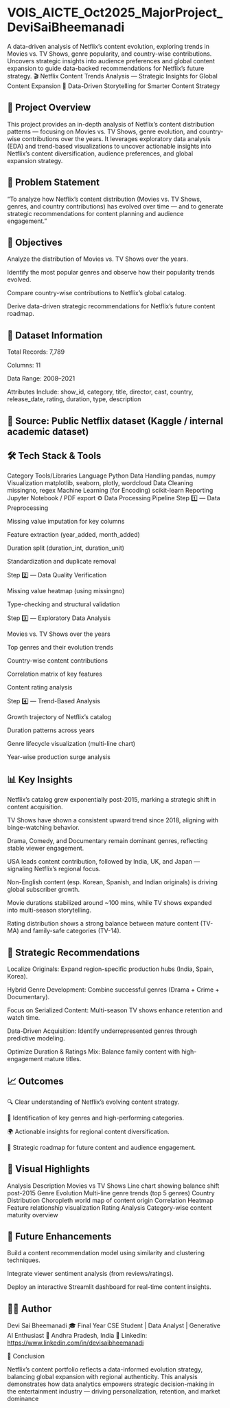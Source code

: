 # VOIS_AICTE_Oct2025_MajorProject_DeviSaiBheemanadi
A data-driven analysis of Netflix’s content evolution, exploring trends in Movies vs. TV Shows, genre popularity, and country-wise contributions. Uncovers strategic insights into audience preferences and global content expansion to guide data-backed recommendations for Netflix’s future strategy.
🎬 Netflix Content Trends Analysis — Strategic Insights for Global Content Expansion
🧠 Data-Driven Storytelling for Smarter Content Strategy
## 📌 Project Overview

This project provides an in-depth analysis of Netflix’s content distribution patterns — focusing on Movies vs. TV Shows, genre evolution, and country-wise contributions over the years.
It leverages exploratory data analysis (EDA) and trend-based visualizations to uncover actionable insights into Netflix’s content diversification, audience preferences, and global expansion strategy.

## 🎯 Problem Statement

“To analyze how Netflix’s content distribution (Movies vs. TV Shows, genres, and country contributions) has evolved over time — and to generate strategic recommendations for content planning and audience engagement.”

## 🧩 Objectives

Analyze the distribution of Movies vs. TV Shows over the years.

Identify the most popular genres and observe how their popularity trends evolved.

Compare country-wise contributions to Netflix’s global catalog.

Derive data-driven strategic recommendations for Netflix’s future content roadmap.

## 🧮 Dataset Information

Total Records: 7,789

Columns: 11

Data Range: 2008–2021

Attributes Include:
show_id, category, title, director, cast, country, release_date, rating, duration, type, description

## 📁 Source: Public Netflix dataset (Kaggle / internal academic dataset)

## 🛠️ Tech Stack & Tools
Category	Tools/Libraries
Language	Python
Data Handling	pandas, numpy
Visualization	matplotlib, seaborn, plotly, wordcloud
Data Cleaning	missingno, regex
Machine Learning (for Encoding)	scikit-learn
Reporting	Jupyter Notebook / PDF export
⚙️ Data Processing Pipeline
Step 1️⃣ — Data Preprocessing

Missing value imputation for key columns

Feature extraction (year_added, month_added)

Duration split (duration_int, duration_unit)

Standardization and duplicate removal

Step 2️⃣ — Data Quality Verification

Missing value heatmap (using missingno)

Type-checking and structural validation

Step 3️⃣ — Exploratory Data Analysis

Movies vs. TV Shows over the years

Top genres and their evolution trends

Country-wise content contributions

Correlation matrix of key features

Content rating analysis

Step 4️⃣ — Trend-Based Analysis

Growth trajectory of Netflix’s catalog

Duration patterns across years

Genre lifecycle visualization (multi-line chart)

Year-wise production surge analysis

## 📊 Key Insights

Netflix’s catalog grew exponentially post-2015, marking a strategic shift in content acquisition.

TV Shows have shown a consistent upward trend since 2018, aligning with binge-watching behavior.

Drama, Comedy, and Documentary remain dominant genres, reflecting stable viewer engagement.

USA leads content contribution, followed by India, UK, and Japan — signaling Netflix’s regional focus.

Non-English content (esp. Korean, Spanish, and Indian originals) is driving global subscriber growth.

Movie durations stabilized around ~100 mins, while TV shows expanded into multi-season storytelling.

Rating distribution shows a strong balance between mature content (TV-MA) and family-safe categories (TV-14).

## 💼 Strategic Recommendations

Localize Originals: Expand region-specific production hubs (India, Spain, Korea).

Hybrid Genre Development: Combine successful genres (Drama + Crime + Documentary).

Focus on Serialized Content: Multi-season TV shows enhance retention and watch time.

Data-Driven Acquisition: Identify underrepresented genres through predictive modeling.

Optimize Duration & Ratings Mix: Balance family content with high-engagement mature titles.

## 📈 Outcomes

🔍 Clear understanding of Netflix’s evolving content strategy.

🎯 Identification of key genres and high-performing categories.

🌍 Actionable insights for regional content diversification.

🧩 Strategic roadmap for future content and audience engagement.

## 🧾 Visual Highlights
Analysis	Description
Movies vs TV Shows	Line chart showing balance shift post-2015
Genre Evolution	Multi-line genre trends (top 5 genres)
Country Distribution	Choropleth world map of content origin
Correlation Heatmap	Feature relationship visualization
Rating Analysis	Category-wise content maturity overview
## 🚀 Future Enhancements

Build a content recommendation model using similarity and clustering techniques.

Integrate viewer sentiment analysis (from reviews/ratings).

Deploy an interactive Streamlit dashboard for real-time content insights.

## 👨‍💻 Author

Devi Sai Bheemanadi 
🎓 Final Year CSE Student | Data Analyst | Generative AI Enthusiast
📍 Andhra Pradesh, India
🔗 LinkedIn: https://www.linkedin.com/in/devisaibheemanadi

🏁 Conclusion

Netflix’s content portfolio reflects a data-informed evolution strategy, balancing global expansion with regional authenticity.
This analysis demonstrates how data analytics empowers strategic decision-making in the entertainment industry — driving personalization, retention, and market dominance
